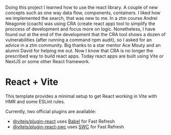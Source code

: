 Doing this project I learned how to use the react library. A couple of new concepts such as one way data flow, components, containers. I liked how we implemented the search, that was new to me. In a ztm course Andrei Neagonie (coach) was using CRA (create react app) tool to simplify the proccess of development and focus more on logic. Nonetheless, I have found out at the end of the development that the CRA tool shows a dozen of vulnerabilities (after running a command npm audit), so I asked for an advice in a ztm community. Big thanks to a star mentor Ace Mouty and an alumni David for helping me out. Now I know that CRA is no longer the prescribed way to build react apps. Today react apps are built using Vite or NextJS or some other React framework.


# React + Vite

This template provides a minimal setup to get React working in Vite with HMR and some ESLint rules.

Currently, two official plugins are available:

- [@vitejs/plugin-react](https://github.com/vitejs/vite-plugin-react/blob/main/packages/plugin-react/README.md) uses [Babel](https://babeljs.io/) for Fast Refresh
- [@vitejs/plugin-react-swc](https://github.com/vitejs/vite-plugin-react-swc) uses [SWC](https://swc.rs/) for Fast Refresh
